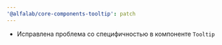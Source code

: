 ```yaml
---
'@alfalab/core-components-tooltip': patch
---
```


- Исправлена проблема со специфичностью в компоненте `Tooltip`
